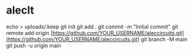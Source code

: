 # aleclt
echo > uploads/.keep
git init
git add .
git commit -m "Initial commit"
git remote add origin [https://github.com/YOUR_USERNAME/aleccircuits.git](https://github.com/YOUR_USERNAME/aleccircuits.git)
git branch -M main
git push -u origin main
